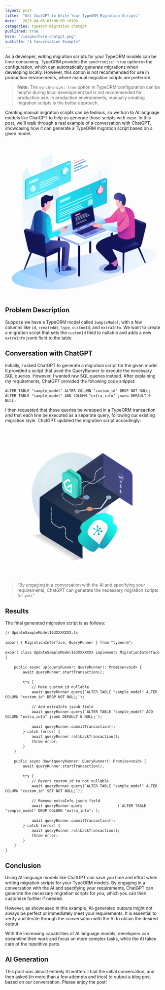 ```yaml
---
layout: post
title:  "Get ChatGPT to Write Your TypeORM Migration Scripts"
date:   2023-04-06 01:06:00 +0100
categories: typeorm migration chatgpt
published: true
hero: "/images/hero-chatgpt.png"
subtitle: "A Conversation Example"
---
```


As a developer, writing migration scripts for your TypeORM models can be time-consuming. TypeORM provides the `synchronize: true` option in the configuration, which can automatically generate migrations when developing locally. However, this option is not recommended for use in production environments, where manual migration scripts are preferred.

> **Note**: The `synchronize: true` option in TypeORM configuration can be helpful during local development but is not recommended for production use. In production environments, manually creating migration scripts is the better approach.

Creating manual migration scripts can be tedious, so we turn to AI language models like ChatGPT to help us generate those scripts with ease. In this post, we'll walk through a real example of a conversation with ChatGPT, showcasing how it can generate a TypeORM migration script based on a given model.

![ChatGPT helping a developer with migration scripts](/images/chatgpt-helping-developer.png)

## Problem Description

Suppose we have a TypeORM model called `SampleModel`, with a few columns like `id`, `createdAt`, `type`, `customId`, and `extraInfo`. We want to create a migration script that sets the `customId` field to nullable and adds a new `extraInfo` jsonb field to the table.

## Conversation with ChatGPT

Initially, I asked ChatGPT to generate a migration script for the given model. It provided a script that used the QueryRunner to execute the necessary SQL queries. However, I wanted raw SQL queries instead. After explaining my requirements, ChatGPT provided the following code snippet:

    ALTER TABLE "sample_model" ALTER COLUMN "custom_id" DROP NOT NULL;
    ALTER TABLE "sample_model" ADD COLUMN "extra_info" jsonb DEFAULT 0 NULL;

I then requested that these queries be wrapped in a TypeORM transaction and that each line be executed as a separate query, following our existing migration style. ChatGPT updated the migration script accordingly:

![A generated migration script for a TypeORM model](/images/generated-migration-script.png)

> "By engaging in a conversation with the AI and specifying your requirements, ChatGPT can generate the necessary migration scripts for you."

## Results

The final generated migration script is as follows:

    // UpdateSampleModel163XXXXXXX.ts

    import { MigrationInterface, QueryRunner } from "typeorm";

    export class UpdateSampleModel163XXXXXXX implements MigrationInterface {

        public async up(queryRunner: QueryRunner): Promise<void> {
            await queryRunner.startTransaction();

            try {
                // Make custom_id nullable
                await queryRunner.query(`ALTER TABLE "sample_model" ALTER COLUMN "custom_id" DROP NOT NULL;`);

                // Add extraInfo jsonb field
                await queryRunner.query(`ALTER TABLE "sample_model" ADD COLUMN "extra_info" jsonb DEFAULT 0 NULL;`);

                await queryRunner.commitTransaction();
            } catch (error) {
                await queryRunner.rollbackTransaction();
                throw error;
            }
        }

        public async down(queryRunner: QueryRunner): Promise<void> {
            await queryRunner.startTransaction();

            try {
                // Revert custom_id to not nullable
                await queryRunner.query(`ALTER TABLE "sample_model" ALTER COLUMN "custom_id" SET NOT NULL;`);

                // Remove extraInfo jsonb field
                await queryRunner.query                (`ALTER TABLE "sample_model" DROP COLUMN "extra_info";`);

                await queryRunner.commitTransaction();
            } catch (error) {
                await queryRunner.rollbackTransaction();
                throw error;
            }
        }
    }

## Conclusion

Using AI language models like ChatGPT can save you time and effort when writing migration scripts for your TypeORM models. By engaging in a conversation with the AI and specifying your requirements, ChatGPT can generate the necessary migration scripts for you, which you can then customize further if needed.

However, as showcased in this example, AI-generated outputs might not always be perfect or immediately meet your requirements. It is essential to verify and iterate through the conversation with the AI to obtain the desired output.

With the increasing capabilities of AI language models, developers can streamline their work and focus on more complex tasks, while the AI takes care of the repetitive parts.

## AI Generation

This post was almost entirely AI written. I had the initial conversation, and then asked (in more than a few attempts and tries) to output a blog post based on our conversation. Please enjoy the post!

